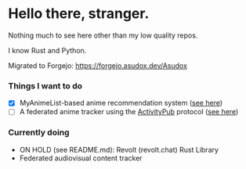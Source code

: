 # Hello there, stranger.

Nothing much to see here other than my low quality repos.

I know Rust and Python.

Migrated to Forgejo: https://forgejo.asudox.dev/Asudox

### Things I want to do
- [x] MyAnimeList-based anime recommendation system ([see here](https://github.com/Asudox/anote))
- [ ] A federated anime tracker using the [ActivityPub](https://www.w3.org/TR/activitypub/) protocol ([see here](https://github.com/Asudox/anifed))

### Currently doing
- ON HOLD (see README.md): Revolt (revolt.chat) Rust Library
- Federated audiovisual content tracker
